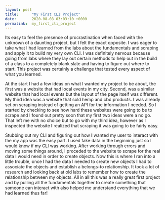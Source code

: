 ```yaml
---
layout: post
title:      "My First CLI Project"
date:       2020-08-08 03:03:10 +0000
permalink:  my_first_cli_project
---
```



Its easy to feel the presence of procrastination when faced with the unknown of a daunting project, but I felt the exact opposite. I was eager to take what I had learned from the labs about the fundamentals and scraping and apply it to build my very own CLI. I was definitely nervous because going from labs where they lay out certain methods to help out in the build of a class to a completely blank slate and having to figure out where to start. This project was certainly a challenge that tested every aspect of what you learned.

At the start I had a few ideas on what I wanted my project to be about, the first was a website that had local events in my city. Second, was a similar website that had local events but the layout of the page itself was different. My third idea was a website that sold hemp and cbd products. I was already set on scraping instead of getting an API for the information I needed. So I started by checking to see how hard these websites were going to be to scrape and I found out pretty soon that my first two ideas were a no go. That left me with no choice but to go with my third idea, however as I inspected the website I realized that scraping it was going to be fairly easy.

Stubbing out my CLI and figuring out how I wanted my user to interact with the my app was the easy part. I used fake data in the beginning just so I would know if my CLI was working. After working through errors and moving some things around, I proceded to the website to scrape for the real data I would need in order to create objects. Now this is where I ran into a little trouble, once I had the data I needed to create new objects I had to associate the objects and establish a belongs-to relationship. It took a lot of research and looking back at old labs to remember how to create the relationship between my objects. All in all this was a really great first project and by pulling all the fundamentals together to create something that someone can interact with also helped me understand everything that we had learned thus far!
